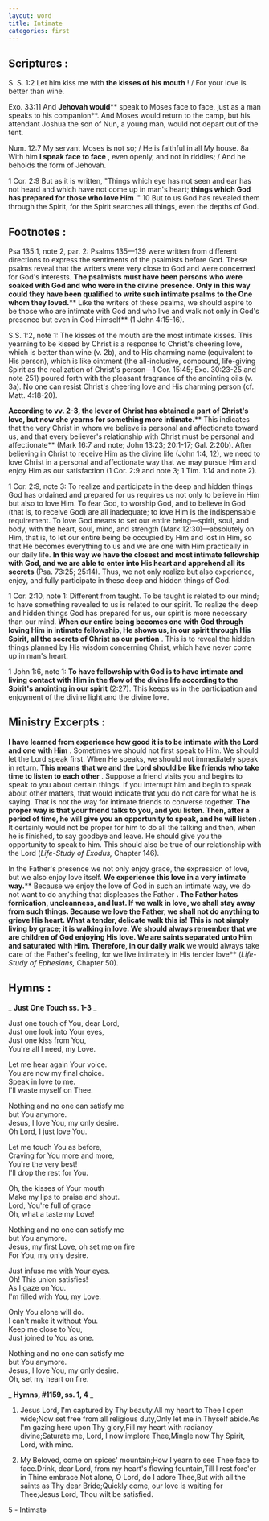 ```yaml
---
layout: word
title: Intimate
categories: first
---
```


## Scriptures :

S. S. 1:2 Let him kiss me with **the kisses of his mouth** ! / For your love is better than wine.

Exo. 33:11 And **Jehovah would**** speak to Moses face to face, just as a man speaks to his companion**. And Moses would return to the camp, but his attendant Joshua the son of Nun, a young man, would not depart out of the tent.

Num. 12:7 My servant Moses is not so; / He is faithful in all My house. 8a With him **I speak face to face** , even openly, and not in riddles; / And he beholds the form of Jehovah.

1 Cor. 2:9 But as it is written, "Things which eye has not seen and ear has not heard and which have not come up in man's heart; **things which God has prepared for those who love Him** ." 10 But to us God has revealed them through the Spirit, for the Spirit searches all things, even the depths of God.

## Footnotes :

Psa 135:1, note 2, par. 2: Psalms 135—139 were written from different directions to express the sentiments of the psalmists before God. These psalms reveal that the writers were very close to God and were concerned for God's interests. **The psalmists must have been persons who were soaked with God and who were in the divine presence. Only in this way could they have been qualified to write such intimate psalms to the One whom they loved.**** Like the writers of these psalms, we should aspire to be those who are intimate with God and who live and walk not only in God's presence but even in God Himself** (1 John 4:15-16).

S.S. 1:2, note 1: The kisses of the mouth are the most intimate kisses. This yearning to be kissed by Christ is a response to Christ's cheering love, which is better than wine (v. 2b), and to His charming name (equivalent to His person), which is like ointment (the all-inclusive, compound, life-giving Spirit as the realization of Christ's person—1 Cor. 15:45; Exo. 30:23-25 and note 251) poured forth with the pleasant fragrance of the anointing oils (v. 3a). No one can resist Christ's cheering love and His charming person (cf. Matt. 4:18-20).

**According to vv. 2-3, the lover of Christ has obtained a part of Christ's love, but now she yearns for something more intimate.**** This indicates that the very Christ in whom we believe is personal and affectionate toward us, and that every believer's relationship with Christ must be personal and affectionate** (Mark 16:7 and note; John 13:23; 20:1-17; Gal. 2:20b). After believing in Christ to receive Him as the divine life (John 1:4, 12), we need to love Christ in a personal and affectionate way that we may pursue Him and enjoy Him as our satisfaction (1 Cor. 2:9 and note 3; 1 Tim. 1:14 and note 2).

1 Cor. 2:9, note 3: To realize and participate in the deep and hidden things God has ordained and prepared for us requires us not only to believe in Him but also to love Him. To fear God, to worship God, and to believe in God (that is, to receive God) are all inadequate; to love Him is the indispensable requirement. To love God means to set our entire being—spirit, soul, and body, with the heart, soul, mind, and strength (Mark 12:30)—absolutely on Him, that is, to let our entire being be occupied by Him and lost in Him, so that He becomes everything to us and we are one with Him practically in our daily life. **In this way we have the closest and most intimate fellowship with God, and we are able to enter into His heart and apprehend all its secrets** (Psa. 73:25; 25:14). Thus, we not only realize but also experience, enjoy, and fully participate in these deep and hidden things of God.

1 Cor. 2:10, note 1: Different from taught. To be taught is related to our mind; to have something revealed to us is related to our spirit. To realize the deep and hidden things God has prepared for us, our spirit is more necessary than our mind. **When our entire being becomes one with God through loving Him in intimate fellowship, He shows us, in our spirit through His Spirit, all the secrets of Christ as our portion** . This is to reveal the hidden things planned by His wisdom concerning Christ, which have never come up in man's heart.

1 John 1:6, note 1: **To have fellowship with God is to have intimate and living contact with Him in the flow of the divine life according to the Spirit's anointing in our spirit** (2:27). This keeps us in the participation and enjoyment of the divine light and the divine love.

## Ministry Excerpts :

**I have learned from experience how good it is to be intimate with the Lord and one with Him** . Sometimes we should not first speak to Him. We should let the Lord speak first. When He speaks, we should not immediately speak in return. **This means that we and the Lord should be like friends who take time to listen to each other** . Suppose a friend visits you and begins to speak to you about certain things. If you interrupt him and begin to speak about other matters, that would indicate that you do not care for what he is saying. That is not the way for intimate friends to converse together. **The proper way is that your friend talks to you, and you listen. Then, after a period of time, he will give you an opportunity to speak, and he will listen** . It certainly would not be proper for him to do all the talking and then, when he is finished, to say goodbye and leave. He should give you the opportunity to speak to him. This should also be true of our relationship with the Lord (_Life-Study of Exodus,_ Chapter 146).

In the Father's presence we not only enjoy grace, the expression of love, but we also enjoy love itself. **We experience this love in a very intimate way.**** Because we enjoy the love of God in such an intimate way, we do not want to do anything that displeases the Father **. The Father hates fornication, uncleanness, and lust. If we walk in love, we shall stay away from such things. Because we love the Father, we shall not do anything to grieve His heart. What a tender, delicate walk this is! This is not simply living by grace; it is walking in love. We should always remember that we are children of God enjoying His love. We are saints separated unto Him and saturated with Him. Therefore, in our daily walk** we would always take care of the Father's feeling, for we live intimately in His tender love** (_Life-Study of Ephesians,_ Chapter 50).

## Hymns :

_ **Just One Touch ss. 1-3** _

Just one touch of You, dear Lord,  
Just one look into Your eyes,   
Just one kiss from You,  
You're all I need, my Love.

Let me hear again Your voice.  
You are now my final choice.  
Speak in love to me.  
I'll waste myself on Thee.

Nothing and no one can satisfy me   
but You anymore.  
Jesus, I love You, my only desire.  
Oh Lord, I just love You.

Let me touch You as before,  
Craving for You more and more,  
You're the very best!  
I'll drop the rest for You.

Oh, the kisses of Your mouth  
Make my lips to praise and shout.  
Lord, You're full of grace  
Oh, what a taste my Love!

Nothing and no one can satisfy me  
but You anymore.  
Jesus, my first Love, oh set me on fire  
For You, my only desire.

Just infuse me with Your eyes.  
Oh! This union satisfies!  
As I gaze on You.  
I'm filled with You, my Love.

Only You alone will do.  
I can't make it without You.  
Keep me close to You,  
Just joined to You as one.

Nothing and no one can satisfy me  
but You anymore.  
Jesus, I love You, my only desire.  
Oh, set my heart on fire.

_ **Hymns, #1159, ss. 1, 4** _

1. Jesus Lord, I'm captured by Thy beauty,All my heart to Thee I open wide;Now set free from all religious duty,Only let me in Thyself abide.As I'm gazing here upon Thy glory,Fill my heart with radiancy divine;Saturate me, Lord, I now implore Thee,Mingle now Thy Spirit, Lord, with mine.

1. My Beloved, come on spices' mountain;How I yearn to see Thee face to face.Drink, dear Lord, from my heart's flowing fountain,Till I rest fore'er in Thine embrace.Not alone, O Lord, do I adore Thee,But with all the saints as Thy dear Bride;Quickly come, our love is waiting for Thee;Jesus Lord, Thou wilt be satisfied.

5 - Intimate
